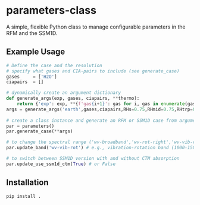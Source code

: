 # parameters-class
A simple, flexible Python class to manage configurable parameters in the RFM and the SSM1D.


## Example Usage
```python
# Define the case and the resolution
# specify what gases and CIA-pairs to include (see generate_case)
gases     = ['H2O']
ciapairs  = []

# dynamically create an argument dictionary
def generate_args(exp, gases, ciapairs, **thermo):
    return {'exp': exp, **{f'gas{i+1}': gas for i, gas in enumerate(gases)}, 'valid_ciapairs': ciapairs, **thermo}
args = generate_args('earth',gases,ciapairs,RHs=0.75,RHmid=0.75,RHtrp=0.75,uniform=1,Ts=300,Tmid=250,Ttrp=200)
        
# create a class instance and generate an RFM or SSM1D case from argument dictionary
par = parameters()
par.generate_case(**args)

# to change the spectral range ('wv-broadband','wv-rot-right','wv-vib-rot')
par.update_band('wv-vib-rot') # e.g., vibration-rotation band (1000-1500)

# to switch between SSM1D version with and without CTM absorption
par.update_use_ssm1d_ctm(True) # or False
```

## Installation
```bash
pip install .
```
